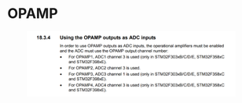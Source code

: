 # OPAMP

<figure><img src="../../.gitbook/assets/image (5).png" alt=""><figcaption></figcaption></figure>

